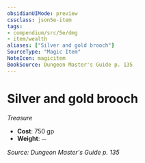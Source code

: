 ```yaml
---
obsidianUIMode: preview
cssclass: json5e-item
tags:
- compendium/src/5e/dmg
- item/wealth
aliases: ["Silver and gold brooch"]
SourceType: "Magic Item"
NoteIcon: magicitem
BookSource: Dungeon Master's Guide p. 135
---
```

# Silver and gold brooch
*Treasure*  

- **Cost**: 750 gp
- **Weight**: ⏤

*Source: Dungeon Master's Guide p. 135*